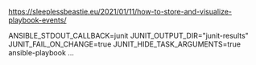 https://sleeplessbeastie.eu/2021/01/11/how-to-store-and-visualize-playbook-events/

ANSIBLE_STDOUT_CALLBACK=junit JUNIT_OUTPUT_DIR="junit-results" JUNIT_FAIL_ON_CHANGE=true JUNIT_HIDE_TASK_ARGUMENTS=true ansible-playbook ...
